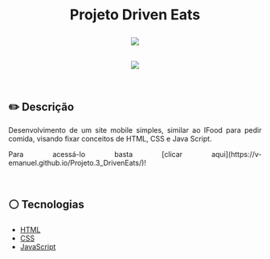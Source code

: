 # <p align = "center"> Projeto Driven Eats </p>

<p align = "center">
<img src="https://img.shields.io/badge/author-luanalessa-white?style=flat-square" />
</br>
<br/>

<p align = "center"> <img src="https://raw.githubusercontent.com/V-Emanuel/Projeto.3_DrivenEats/main/DrivenEatsLayout.png" /></p>

</br>

## ✏️ Descrição
<p align="justify" >Desenvolvimento de um site mobile simples, similar ao IFood para pedir comida, visando fixar conceitos de HTML, CSS e Java Script.</p>
<p align="justify" >Para acessá-lo basta [clicar aqui](https://v-emanuel.github.io/Projeto.3_DrivenEats/)!</p>

</br>

##  <p align = "left"> :white_circle: Tecnologias</p>
- [HTML](https://developer.mozilla.org/pt-BR/docs/Web/HTML)
- [CSS](https://www.w3schools.com/css/)
- [JavaScript](https://www.javascript.com/)
</br>

